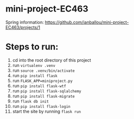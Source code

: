 # mini-project-EC463

Spring information: https://github.com/ianballou/mini-project-EC463/projects/1

# Steps to run:

1) cd into the root directory of this project
2) run `virtualenv .venv`
3) run `source .venv/bin/activate`
4) run `pip install flask`
5) run `FLASK_APP=miniproject.py`
6) run `pip install flask-wtf`
7) run `pip install flask-sqlalchemy`
8) run `pip install flask-migrate`
9) run `flask db init`
10) run `pip install flask-login`
11) start the site by running `flask run`
